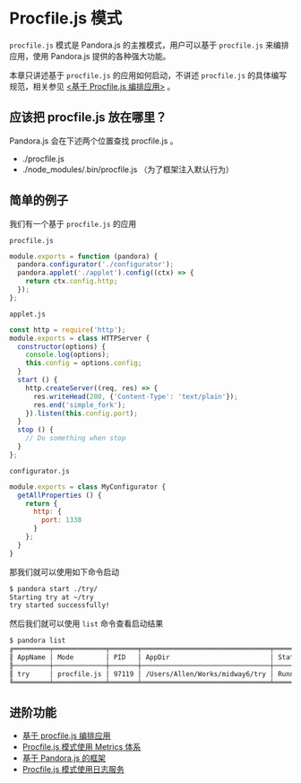 # Procfile.js 模式

`procfile.js` 模式是 Pandora.js 的主推模式，用户可以基于 `procfile.js` 来编排应用，使用 Pandora.js 提供的各种强大功能。

本章只讲述基于 `procfile.js` 的应用如何启动，不讲述 `procfile.js` 的具体编写规范，相关参见 [&lt;基于 Procfile.js 编排应用&gt;](custom_procfile.md) 。


## 应该把 procfile.js 放在哪里？ 

Pandora.js 会在下述两个位置查找 procfile.js 。

* ./procfile.js
* ./node_modules/.bin/procfile.js （为了框架注入默认行为）

## 简单的例子


我们有一个基于 `procfile.js` 的应用
 
 `procfile.js`
 
```javascript
module.exports = function (pandora) {
  pandora.configurator('./configurator');
  pandora.applet('./applet').config((ctx) => {
    return ctx.config.http;
  });
};
```

`applet.js`

```javascript
const http = require('http');
module.exports = class HTTPServer {
  constructor(options) {
    console.log(options);
    this.config = options.config;
  }
  start () {
    http.createServer((req, res) => {
      res.writeHead(200, {'Content-Type': 'text/plain'});
      res.end('simple_fork');
    }).listen(this.config.port);
  }
  stop () {
    // Do something when stop
  }
};
```

```configurator.js```

```javascript
module.exports = class MyConfigurator {
  getAllProperties () {
    return {
      http: {
        port: 1338
      }
    };
  }
}
```

那我们就可以使用如下命令启动

```bash
$ pandora start ./try/
Starting try at ~/try
try started successfully!
```


然后我们就可以使用 `list` 命令查看启动结果

```bash
$ pandora list   
╔═════════╤═════════════╤═══════╤════════════════════════════════╤═════════╗
║ AppName │ Mode        │ PID   │ AppDir                         │ State   ║
╟─────────┼─────────────┼───────┼────────────────────────────────┼─────────╢
║ try     │ procfile.js │ 97119 │ /Users/Allen/Works/midway6/try │ Running ║
╚═════════╧═════════════╧═══════╧════════════════════════════════╧═════════╝
```

## 进阶功能

* [基于 procfile.js 编排应用](custom_procfile.md) 
* [Procfile.js 模式使用 Metrics 体系](procfile_use_metrics.md)
* [基于 Pandora.js 的框架](develop_framework_with_pandora.md) 
* [Procfile.js 模式使用日志服务](procfile_use_logger.md)
